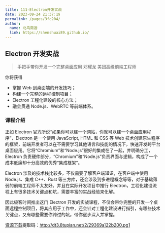 ```yaml
---
title: 111-Electron开发实战
date: 2023-09-24 21:37:19
permalink: /pages/3fc204/
author: 
  name: 北鸟南游
  link: https://shenshuai89.github.io/
---
```

## Electron 开发实战

> 手把手带你开发一个完整桌面应用
> 邓耀龙  美团高级前端工程师

你将获得

- 掌握 Web 到桌面端的开发技巧；
- 构建一个完整的远程控制项目；
- Electron 工程化建设的核心方法；
- 融会贯通 Node.js、WebRTC 等前端体系。

### 课程介绍

正如 Electron 官方所说“如果你可以建一个网站，你就可以建一个桌面应用程序”，Electron 是一个使用 JavaScript, HTML 和 CSS 等 Web 技术创建原生程序的框架，前端开发者可以在不需要学习其他语言和技能的情况下，快速开发跨平台桌面应用。它将“Chromium”和“Node.js”很好的集成在了一起，并明确分工，Electron 负责硬件部分，“Chromium”和“Node.js”负责界面与逻辑，构成了一个成本低廉却十分高效的优秀“集成框架”。

Electron 涉及的技术栈比较多，不仅需要了解客户端知识，在客户端中使用 Node.js、集成 C++、Rust 等三方库，还会涉及到多进程概念等等，对于基础薄弱的前端工程师不太友好。并且在实际开发项目中推行 Electron，工程化建设流程上有很多技术关键点和坑，需要丰富的实战经验来化解。

因此极客时间推出这门 Electron 开发的实战课程，不仅会带你完整的开发一个桌面远程控制项目，将其应用于工作中，还会针对工程化建设进行指引，有哪些技术关键点，又有哪些需要你跨过的坑，带你逐步深入并掌握。

[资源下载](https://www.aliyundrive.com/s/Trd6nzfNrmr)提取码：http://dt3.8tupian.net/2/29369a122b200.pg1
